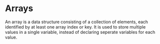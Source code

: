 <h1>Arrays</h1>

<p>An array is a data structure consisting of a collection of elements, each identified by at least one array index or key. It is used to store multiple values in a single variable, instead of declaring seperate variables for each value.</p>
